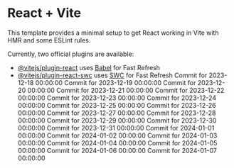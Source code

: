 # React + Vite

This template provides a minimal setup to get React working in Vite with HMR and some ESLint rules.

Currently, two official plugins are available:

- [@vitejs/plugin-react](https://github.com/vitejs/vite-plugin-react/blob/main/packages/plugin-react/README.md) uses [Babel](https://babeljs.io/) for Fast Refresh
- [@vitejs/plugin-react-swc](https://github.com/vitejs/vite-plugin-react-swc) uses [SWC](https://swc.rs/) for Fast Refresh
Commit for 2023-12-18 00:00:00
Commit for 2023-12-19 00:00:00
Commit for 2023-12-20 00:00:00
Commit for 2023-12-21 00:00:00
Commit for 2023-12-22 00:00:00
Commit for 2023-12-23 00:00:00
Commit for 2023-12-24 00:00:00
Commit for 2023-12-25 00:00:00
Commit for 2023-12-26 00:00:00
Commit for 2023-12-27 00:00:00
Commit for 2023-12-28 00:00:00
Commit for 2023-12-29 00:00:00
Commit for 2023-12-30 00:00:00
Commit for 2023-12-31 00:00:00
Commit for 2024-01-01 00:00:00
Commit for 2024-01-02 00:00:00
Commit for 2024-01-03 00:00:00
Commit for 2024-01-04 00:00:00
Commit for 2024-01-05 00:00:00
Commit for 2024-01-06 00:00:00
Commit for 2024-01-07 00:00:00
